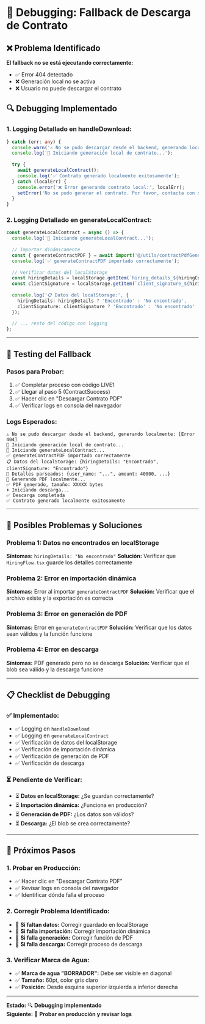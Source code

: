 # 🔧 Debugging: Fallback de Descarga de Contrato

## ❌ **Problema Identificado**

**El fallback no se está ejecutando correctamente:**
- ✅ Error 404 detectado
- ❌ Generación local no se activa
- ❌ Usuario no puede descargar el contrato

## 🔍 **Debugging Implementado**

### **1. Logging Detallado en handleDownload:**
```typescript
} catch (err: any) {
  console.warn('⚠️ No se pudo descargar desde el backend, generando localmente:', err);
  console.log('🔧 Iniciando generación local de contrato...');
  
  try {
    await generateLocalContract();
    console.log('✅ Contrato generado localmente exitosamente');
  } catch (localErr) {
    console.error('❌ Error generando contrato local:', localErr);
    setError('No se pudo generar el contrato. Por favor, contacta con soporte.');
  }
}
```

### **2. Logging Detallado en generateLocalContract:**
```typescript
const generateLocalContract = async () => {
  console.log('🔧 Iniciando generateLocalContract...');
  
  // Importar dinámicamente
  const { generateContractPDF } = await import('@/utils/contractPdfGenerator');
  console.log('✅ generateContractPDF importado correctamente');
  
  // Verificar datos del localStorage
  const hiringDetails = localStorage.getItem(`hiring_details_${hiringCode}`);
  const clientSignature = localStorage.getItem(`client_signature_${hiringCode}`);
  
  console.log('📋 Datos del localStorage:', {
    hiringDetails: hiringDetails ? 'Encontrado' : 'No encontrado',
    clientSignature: clientSignature ? 'Encontrado' : 'No encontrado'
  });
  
  // ... resto del código con logging
};
```

---

## 🧪 **Testing del Fallback**

### **Pasos para Probar:**
1. ✅ Completar proceso con código LIVE1
2. ✅ Llegar al paso 5 (ContractSuccess)
3. ✅ Hacer clic en "Descargar Contrato PDF"
4. ✅ Verificar logs en consola del navegador

### **Logs Esperados:**
```
⚠️ No se pudo descargar desde el backend, generando localmente: [Error 404]
🔧 Iniciando generación local de contrato...
🔧 Iniciando generateLocalContract...
✅ generateContractPDF importado correctamente
📋 Datos del localStorage: {hiringDetails: "Encontrado", clientSignature: "Encontrado"}
📄 Detalles parseados: {user_name: "...", amount: 40000, ...}
🔄 Generando PDF localmente...
✅ PDF generado, tamaño: XXXXX bytes
⬇️ Iniciando descarga...
✅ Descarga completada
✅ Contrato generado localmente exitosamente
```

---

## 🔧 **Posibles Problemas y Soluciones**

### **Problema 1: Datos no encontrados en localStorage**
**Síntomas:** `hiringDetails: "No encontrado"`
**Solución:** Verificar que `HiringFlow.tsx` guarde los detalles correctamente

### **Problema 2: Error en importación dinámica**
**Síntomas:** Error al importar `generateContractPDF`
**Solución:** Verificar que el archivo existe y la exportación es correcta

### **Problema 3: Error en generación de PDF**
**Síntomas:** Error en `generateContractPDF`
**Solución:** Verificar que los datos sean válidos y la función funcione

### **Problema 4: Error en descarga**
**Síntomas:** PDF generado pero no se descarga
**Solución:** Verificar que el blob sea válido y la descarga funcione

---

## 📋 **Checklist de Debugging**

### **✅ Implementado:**
- ✅ Logging en `handleDownload`
- ✅ Logging en `generateLocalContract`
- ✅ Verificación de datos del localStorage
- ✅ Verificación de importación dinámica
- ✅ Verificación de generación de PDF
- ✅ Verificación de descarga

### **⏳ Pendiente de Verificar:**
- ⏳ **Datos en localStorage:** ¿Se guardan correctamente?
- ⏳ **Importación dinámica:** ¿Funciona en producción?
- ⏳ **Generación de PDF:** ¿Los datos son válidos?
- ⏳ **Descarga:** ¿El blob se crea correctamente?

---

## 🎯 **Próximos Pasos**

### **1. Probar en Producción:**
- ✅ Hacer clic en "Descargar Contrato PDF"
- ✅ Revisar logs en consola del navegador
- ✅ Identificar dónde falla el proceso

### **2. Corregir Problema Identificado:**
- 🔧 **Si faltan datos:** Corregir guardado en localStorage
- 🔧 **Si falla importación:** Corregir importación dinámica
- 🔧 **Si falla generación:** Corregir función de PDF
- 🔧 **Si falla descarga:** Corregir proceso de descarga

### **3. Verificar Marca de Agua:**
- ✅ **Marca de agua "BORRADOR":** Debe ser visible en diagonal
- ✅ **Tamaño:** 60pt, color gris claro
- ✅ **Posición:** Desde esquina superior izquierda a inferior derecha

---

**Estado:** 🔍 **Debugging implementado**  
**Siguiente:** 🧪 **Probar en producción y revisar logs**

